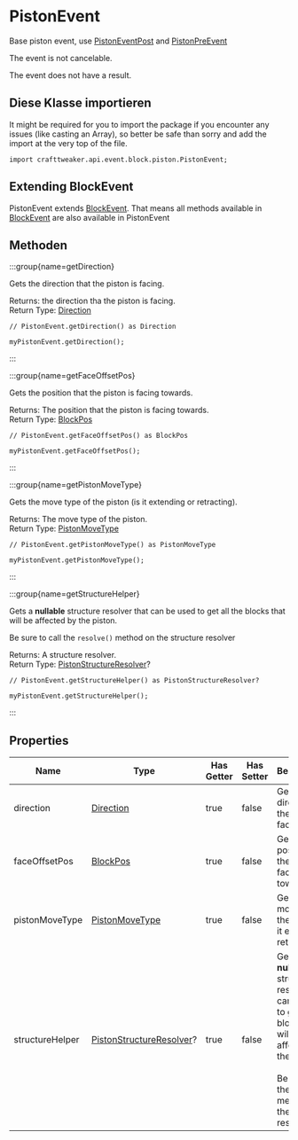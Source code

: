 # PistonEvent

Base piston event, use [PistonEventPost](/forge/api/event/block/piston/PistonEventPost) and [PistonPreEvent](/forge/api/event/block/piston/PistonPreEvent)

The event is not cancelable.

The event does not have a result.

## Diese Klasse importieren

It might be required for you to import the package if you encounter any issues (like casting an Array), so better be safe than sorry and add the import at the very top of the file.
```zenscript
import crafttweaker.api.event.block.piston.PistonEvent;
```


## Extending BlockEvent

PistonEvent extends [BlockEvent](/forge/api/event/block/BlockEvent). That means all methods available in [BlockEvent](/forge/api/event/block/BlockEvent) are also available in PistonEvent

## Methoden

:::group{name=getDirection}

Gets the direction that the piston is facing.

Returns: the direction tha the piston is facing.  
Return Type: [Direction](/vanilla/api/util/direction/Direction)

```zenscript
// PistonEvent.getDirection() as Direction

myPistonEvent.getDirection();
```

:::

:::group{name=getFaceOffsetPos}

Gets the position that the piston is facing towards.

Returns: The position that the piston is facing towards.  
Return Type: [BlockPos](/vanilla/api/util/math/BlockPos)

```zenscript
// PistonEvent.getFaceOffsetPos() as BlockPos

myPistonEvent.getFaceOffsetPos();
```

:::

:::group{name=getPistonMoveType}

Gets the move type of the piston (is it extending or retracting).

Returns: The move type of the piston.  
Return Type: [PistonMoveType](/forge/api/event/block/piston/PistonMoveType)

```zenscript
// PistonEvent.getPistonMoveType() as PistonMoveType

myPistonEvent.getPistonMoveType();
```

:::

:::group{name=getStructureHelper}

Gets a **nullable** structure resolver that can be used to get all the blocks that will be affected by the piston.

 Be sure to call the `resolve()` method on the structure resolver

Returns: A structure resolver.  
Return Type: [PistonStructureResolver](/vanilla/api/block/type/piston/PistonStructureResolver)?

```zenscript
// PistonEvent.getStructureHelper() as PistonStructureResolver?

myPistonEvent.getStructureHelper();
```

:::


## Properties

| Name            | Type                                                                               | Has Getter | Has Setter | Beschreibung                                                                                                                                                                                                    |
| --------------- | ---------------------------------------------------------------------------------- | ---------- | ---------- | --------------------------------------------------------------------------------------------------------------------------------------------------------------------------------------------------------------- |
| direction       | [Direction](/vanilla/api/util/direction/Direction)                                 | true       | false      | Gets the direction that the piston is facing.                                                                                                                                                                   |
| faceOffsetPos   | [BlockPos](/vanilla/api/util/math/BlockPos)                                        | true       | false      | Gets the position that the piston is facing towards.                                                                                                                                                            |
| pistonMoveType  | [PistonMoveType](/forge/api/event/block/piston/PistonMoveType)                     | true       | false      | Gets the move type of the piston (is it extending or retracting).                                                                                                                                               |
| structureHelper | [PistonStructureResolver](/vanilla/api/block/type/piston/PistonStructureResolver)? | true       | false      | Gets a **nullable** structure resolver that can be used to get all the blocks that will be affected by the piston. <br />  <br />  Be sure to call the `resolve()` method on the structure resolver |

